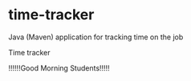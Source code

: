 # time-tracker
Java (Maven) application for tracking time on the job

Time tracker

!!!!!!Good Morning Students!!!!!
